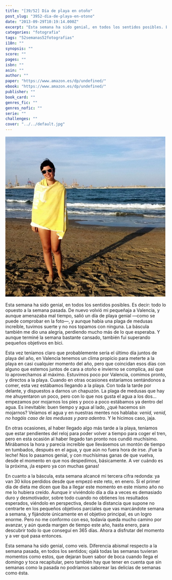 ```yaml
---
title: "[39/52] Día de playa en otoño"
post_slug: "3952-dia-de-playa-en-otono"
date: "2013-09-29T10:19:14.000Z"
excerpt: "Esta semana ha sido genial, en todos los sentidos posibles. Es decir: todo lo opuesto a la semana pasada. De nuevo volvió mi pequeñaja a Valencia, y aunque amenazaba mal tiempo, salió un día de playa genial —como se puede comprobar en la foto—, y aunque había una plaga de medusas increíble, tuvimos suerte y no nos topamos con ninguna. La báscula también me dio una alegría, perdiendo mucho más de lo que esperaba. Y aunque terminé la semana bastante cansado, también fui superando pequeños objetivos en bici."
categories: "fotografia"
tags: "52semanas52fotografias"
i18n: ""
synopsis: ""
score: ""
pages: ""
isbn: ""
asin: ""
author: ""
paper: "https://www.amazon.es/dp/undefined/"
ebook: "https://www.amazon.es/dp/undefined/"
publisher: ""
book_card: ""
genres_fic: ""
genres_nofic: ""
serie: ""
challenges: ""
cover: "../../default.jpg"
---
```


[![[39/52] Día de playa en otoño](images/instaweek-39-13.jpg)](http://instagram.com/p/e1zQBpw-5F/)

Esta semana ha sido genial, en todos los sentidos posibles. Es decir: todo lo opuesto a la semana pasada. De nuevo volvió mi pequeñaja a Valencia, y aunque amenazaba mal tiempo, salió un día de playa genial —como se puede comprobar en la foto—, y aunque había una plaga de medusas increíble, tuvimos suerte y no nos topamos con ninguna. La báscula también me dio una alegría, perdiendo mucho más de lo que esperaba. Y aunque terminé la semana bastante cansado, también fui superando pequeños objetivos en bici.

Esta vez teníamos claro que probablemente sería el último día juntos de playa del año, en Valencia tenemos un clima propicio para meterte a la playa en casi cualquier momento del año, pero que coincidan esos días con alguno que estemos juntos de cara a otoño e invierno se complica, así que lo aprovechamos al máximo. Estuvimos poco por Valencia, comimos pronto, y directos a la playa. Cuando en otras ocasiones estaríamos sentándonos a comer, esta vez estábamos llegando a la playa. Con toda la tarde por delante, y dispuestos a darnos un chapuzón. La plaga de medusas que hay me ahuyentaron un poco, pero con lo que nos gusta el agua a los dos… empezamos por mojarnos los pies y poco a poco estábamos ya dentro del agua. Es inevitable: buen tiempo y agua al lado, ¿qué hacemos sin mojarnos? Veíamos el agua y en nuestras mentes nos hablaba: _venid, venid, no hagáis caso de las medusas y para adentro_. Y le hicimos caso, jaja.

En otras ocasiones, al haber llegado algo más tarde a la playa, teníamos que estar pendientes del reloj para poder volver a tiempo para coger el tren, pero en esta ocasión al haber llegado tan pronto nos cundió muchísimo. Mirábamos la hora y parecía increíble que llevásemos un montón de tiempo en tumbados, después en el agua, y que aún no fuera hora de irse. ¡Fue la leche! Nos lo pasamos genial, y con muchísimas ganas de que vuelva, desde el momento en que nos despedimos, básicamente. A ver cuándo es la próxima, ¡la espero ya con muchas ganas!

En cuanto a la báscula, esta semana alcancé mi tercera cifra redonda: ya van 30 kilos perdidos desde que empezó este reto, en enero. Si el primer día de dieta me dicen que iba a llegar este momento en este mismo año no me lo hubiera creído. Aunque ir viviéndolo día a día a veces es demasiado duro y desmotivador, sobre todo cuando no obtienes los resultados esperados, viéndolo en perspectiva, desde la distancia que supone no centrarte en los pequeños objetivos parciales que vas marcándote semana a semana, y fijándote únicamente en el objetivo principal, es un logro enorme. Pero no me conformo con eso, todavía queda mucho camino por avanzar, y aún queda margen de tiempo este año, hasta enero, para descubrir todo lo que conseguí en 365 días. Ahora a disfrutar del momento y a ver qué pasa entonces.

Esta semana ha sido genial, como veis. Diferencia abismal respecto a la semana pasada, en todos los sentidos; ojalá todas las semanas tuvieran momentos como estos, que dejaran buen sabor de boca cuando llega el domingo y toca recapitular, pero también hay que tener en cuenta que sin semanas como la pasada no podríamos saborear las delicias de semanas como ésta.
